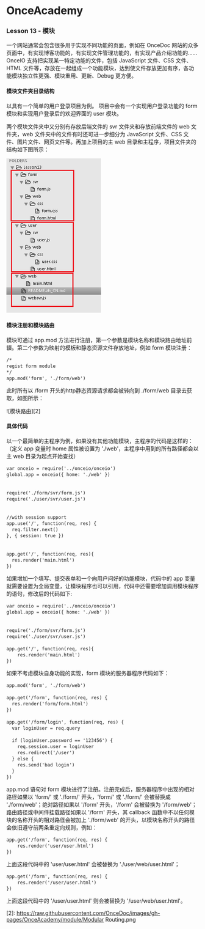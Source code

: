 # OnceAcademy
### Lesson 13 - 模块    

一个网站通常会包含很多用于实现不同功能的页面，例如在 OnceDoc 网站的众多页面中，有实现博客功能的，有实现文件管理功能的，有实现产品介绍功能的…… OnceIO 支持把实现某一特定功能的文件，包括 JavaScript 文件、CSS 文件、HTML 文件等，存放在一起组成一个功能模块，达到使文件存放更加有序，各功能模块独立性更强、模块重用、更新、Debug 更方便。

#### 模块文件夹目录结构

以具有一个简单的用户登录项目为例。
项目中会有一个实现用户登录功能的 form 模块和实现用户登录后的欢迎界面的 user 模块。

两个模块文件夹中又分别有存放后端文件的 svr 文件夹和存放前端文件的 web 文件夹，web 文件夹中的文件有时还可进一步细分为 JavaScript 文件、CSS 文件、图片文件、网页文件等。再加上项目的主 web 目录和主程序，项目文件夹的结构如下图所示：
  
![项目文件夹结构][1]


#### 模块注册和模块路由

模块可通过 app.mod 方法进行注册，第一个参数是模块名称和模块路由地址前辍。第二个参数为映射的模板和静态资源文件存放地址，例如 form 模块注册：

    /*
    regist form module
    */
    app.mod('form', './form/web')

此时所有以 /form 开头的http静态资源请求都会被转向到 ./form/web 目录去获取，如图所示：

![模块路由][2]



#### 具体代码

以一个最简单的主程序为例，如果没有其他功能模块，主程序的代码是这样的：（定义 app 变量时 home 属性被设置为 './web'，主程序中用到的所有路径都会以主 web 目录为起点开始查找）  

    var onceio = require('../onceio/onceio')
    global.app = onceio({ home: './web' })


    require('./form/svr/form.js')
    require('./user/svr/user.js')


    //with session support
    app.use('/', function(req, res) {
      req.filter.next()
    }, { session: true })


    app.get('/', function(req, res){
      res.render('main.html')
    })


如果增加一个填写、提交表单和一个向用户问好的功能模块，代码中的 app 变量就需要设置为全局变量，让模块程序也可以引用，代码中还需要增加调用模块程序的语句，修改后的代码如下:

	var onceio = require('../onceio/onceio')
	global.app = onceio({ home: './web' })


	require('./form/svr/form.js')
	require('./user/svr/user.js')

	app.get('/', function(req, res){
	    res.render('main.html')
	})

如果不考虑模块自身功能的实现，form 模块的服务器程序代码如下：  

    app.mod('form', './form/web')

    app.get('/form', function(req, res) {
      res.render('form/form.html')
    })

    app.get('/form/login', function(req, res) {
      var loginUser = req.query

      if (loginUser.password == '123456') {
        req.session.user = loginUser
        res.redirect('/user')
      } else {
        res.send('bad login')
      }
    })

app.mod 语句对 form 模块进行了注册。注册完成后，服务器程序中出现的相对路径如果以 'form/' 或 './form/' 开头，'form/' 或 './form/' 会被替换成 './form/web'；绝对路径如果以 '/form' 开头，'/form' 会被替换为 '/form/web'；路由路径或中间件挂载路径如果以 '/form' 开头，其 callback 函数中不以任何模块的名称开头的相对路径会被加上 './form/web' 的开头，以模块名称开头的路径会依旧遵守前两条重定向规则，例如：

	app.get('/form', function(req, res) {
	    res.render('user/user.html')
	})

上面这段代码中的 'user/user.html' 会被替换为 './user/web/user.html'；

	app.get('/form', function(req, res) {
	    res.render('/user/user.html')
	})

上面这段代码中的 '/user/user.html' 则会被替换为 '/user/web/user.html'。







[1]: https://raw.githubusercontent.com/OnceDoc/images/gh-pages/OnceAcademy/module/main_form_user.png
[2]: https://raw.githubusercontent.com/OnceDoc/images/gh-pages/OnceAcademy/module/Modular Routing.png
